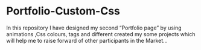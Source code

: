 # Portfolio-Custom-Css
In this repository I have designed my second “Portfolio page” by using animations ,Css colours, tags and different created my some projects which will help me to raise forward of other participants in the Market…
